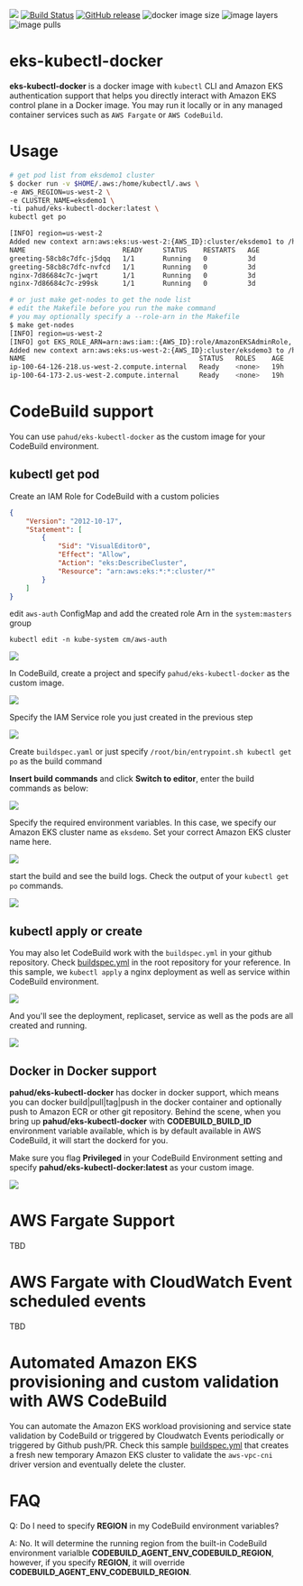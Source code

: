 ![](https://codebuild.us-west-2.amazonaws.com/badges?uuid=eyJlbmNyeXB0ZWREYXRhIjoiVW85THhEZXRnd3FxUmM5QnRaS1cyYjNFUktvVkFJSkVONlpEZGV2WHg5ZzRiNjdqRUIrVFBmWWdacXdZYll3TzU5N3NxR1h3MDRPZ0YwajhUT3gzbnI0PSIsIml2UGFyYW1ldGVyU3BlYyI6ImpqN0w4MTc1TmozVmI4c24iLCJtYXRlcmlhbFNldFNlcmlhbCI6MX0%3D&branch=master)
[![Build Status](https://travis-ci.org/pahud/eks-kubectl-docker.svg?branch=master)](https://travis-ci.org/pahud/eks-kubectl-docker)
[![GitHub release](https://img.shields.io/github/release/pahud/eks-kubectl-docker.svg?style=plastic)](https://github.com/pahud/eks-kubectl-docker/releases)
![docker image size](https://shields.beevelop.com/docker/image/image-size/pahud/eks-kubectl-docker/latest.svg?style=plastic)
![image layers](https://shields.beevelop.com/docker/image/layers/pahud/eks-kubectl-docker/latest.svg?style=plastic)
![image pulls](https://shields.beevelop.com/docker/pulls/pahud/eks-kubectl-docker.svg?style=plastic)


# eks-kubectl-docker
**eks-kubectl-docker** is a docker image with `kubectl` CLI and Amazon EKS authentication support that helps you directly interact with Amazon EKS control plane in a Docker image. You may run it locally or in any managed container services such as `AWS Fargate` or `AWS CodeBuild`.

# Usage

```bash
# get pod list from eksdemo1 cluster
$ docker run -v $HOME/.aws:/home/kubectl/.aws \
-e AWS_REGION=us-west-2 \
-e CLUSTER_NAME=eksdemo1 \
-ti pahud/eks-kubectl-docker:latest \
kubectl get po 

[INFO] region=us-west-2
Added new context arn:aws:eks:us-west-2:{AWS_ID}:cluster/eksdemo1 to /home/kubectl/.kube/kubeconfig
NAME                        READY     STATUS    RESTARTS   AGE
greeting-58cb8c7dfc-j5dqq   1/1       Running   0          3d
greeting-58cb8c7dfc-nvfcd   1/1       Running   0          3d
nginx-7d86684c7c-jwqrt      1/1       Running   0          3d
nginx-7d86684c7c-z99sk      1/1       Running   0          3d

# or just make get-nodes to get the node list
# edit the Makefile before you run the make command
# you may optionally specify a --role-arn in the Makefile
$ make get-nodes
[INFO] region=us-west-2
[INFO] got EKS_ROLE_ARN=arn:aws:iam::{AWS_ID}:role/AmazonEKSAdminRole, updating kubeconfig with this role
Added new context arn:aws:eks:us-west-2:{AWS_ID}:cluster/eksdemo3 to /home/kubectl/.kube/kubeconfig
NAME                                           STATUS   ROLES    AGE   VERSION
ip-100-64-126-218.us-west-2.compute.internal   Ready    <none>   19h   v1.12.7
ip-100-64-173-2.us-west-2.compute.internal     Ready    <none>   19h   v1.12.7
```



# CodeBuild support

You can use `pahud/eks-kubectl-docker` as the custom image for your CodeBuild environment.



## kubectl get pod

Create an IAM Role for CodeBuild with a custom policies

```json
{
    "Version": "2012-10-17",
    "Statement": [
        {
            "Sid": "VisualEditor0",
            "Effect": "Allow",
            "Action": "eks:DescribeCluster",
            "Resource": "arn:aws:eks:*:*:cluster/*"
        }
    ]
}
```



edit `aws-auth` ConfigMap and add the created role Arn in the `system:masters` group

```
kubectl edit -n kube-system cm/aws-auth
```

![](images/01.png)



In CodeBuild, create a project and specify `pahud/eks-kubectl-docker` as the custom image.

![](images/02.png)

Specify the IAM Service role you just created in the previous step

![](images/03.png)



Create `buildspec.yaml` or just specify `/root/bin/entrypoint.sh kubectl get po` as the build command



**Insert build commands** and click **Switch to editor**, enter the build commands as below:

![](images/04.png)



Specify the required environment variables. In this case, we specify our Amazon EKS cluster name as `eksdemo`. Set your correct Amazon EKS cluster name here.

![](images/05.png)



start the build and see the build logs. Check the output of your `kubectl get po` commands.

![](images/06.png)



## kubectl apply or create

You may also let CodeBuild work with the `buildspec.yml` in your github repository. Check [buildspec.yml](./buildspec.yml) in the root repository for your reference. In this sample, we `kubectl apply` a nginx deployment as well as service within CodeBuild environment.

![](images/08.png)

And you'll see the deployment, replicaset, service as well as the pods are all created and running.

![](images/09.png)

## Docker in Docker support

**pahud/eks-kubectl-docker** has docker in docker support, which means you can docker build|pull|tag|push in the docker container and optionally push to Amazon ECR or other git repository. Behind the scene, when you bring up **pahud/eks-kubectl-docker** with **CODEBUILD_BUILD_ID** environment variable available, which is by default available in AWS CodeBuild, it will start the dockerd for you.



Make sure you flag **Privileged** in your CodeBuild Environment setting and specify **pahud/eks-kubectl-docker:latest** as your custom image.

![](images/07.png)

# AWS Fargate Support
TBD

# AWS Fargate with CloudWatch Event scheduled events
TBD

# Automated Amazon EKS provisioning and custom validation with AWS CodeBuild
You can automate the Amazon EKS workload provisioning and service state validation by CodeBuild or triggered by Cloudwatch Events periodically or triggered by Github push/PR. Check this sample [buildspec.yml](https://github.com/pahud/eks-kubectl-docker/blob/master/samples/codebuild/service-validation/buildspec.yml) that creates a fresh new temporary Amazon EKS cluster to validate the `aws-vpc-cni` driver version and eventually delete the cluster.

# FAQ

Q: Do I need to specify **REGION**  in my CodeBuild environment variables?

A: No. It will determine the running region from the built-in CodeBuild environment varialble **CODEBUILD_AGENT_ENV_CODEBUILD_REGION**, however, if you specify **REGION**, it will override **CODEBUILD_AGENT_ENV_CODEBUILD_REGION**.

